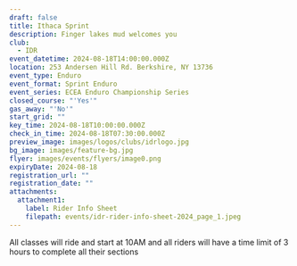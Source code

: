 ```yaml
---
draft: false
title: Ithaca Sprint
description: Finger lakes mud welcomes you
club:
  - IDR
event_datetime: 2024-08-18T14:00:00.000Z
location: 253 Andersen Hill Rd. Berkshire, NY 13736
event_type: Enduro
event_format: Sprint Enduro
event_series: ECEA Enduro Championship Series
closed_course: "'Yes'"
gas_away: "'No'"
start_grid: ""
key_time: 2024-08-18T10:00:00.000Z
check_in_time: 2024-08-18T07:30:00.000Z
preview_image: images/logos/clubs/idrlogo.jpg
bg_image: images/feature-bg.jpg
flyer: images/events/flyers/image0.png
expiryDate: 2024-08-18
registration_url: ""
registration_date: ""
attachments:
  attachment1:
    label: Rider Info Sheet
    filepath: events/idr-rider-info-sheet-2024_page_1.jpeg
---
```

All classes will ride and start at 10AM and all riders will have a time limit of 3 hours to complete all their sections